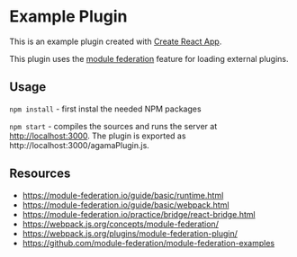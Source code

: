 # Example Plugin

This is an example plugin created with [Create React
App](https://github.com/facebook/create-react-app).

This plugin uses the [module federation](https://module-federation.io/) feature
for loading external plugins.

## Usage

`npm install` - first instal the needed NPM packages

`npm start` - compiles the sources and runs the server at
[http://localhost:3000](http://localhost:3000). The plugin is exported as
http://localhost:3000/agamaPlugin.js.

## Resources

- https://module-federation.io/guide/basic/runtime.html
- https://module-federation.io/guide/basic/webpack.html
- https://module-federation.io/practice/bridge/react-bridge.html
- https://webpack.js.org/concepts/module-federation/
- https://webpack.js.org/plugins/module-federation-plugin/
- https://github.com/module-federation/module-federation-examples

